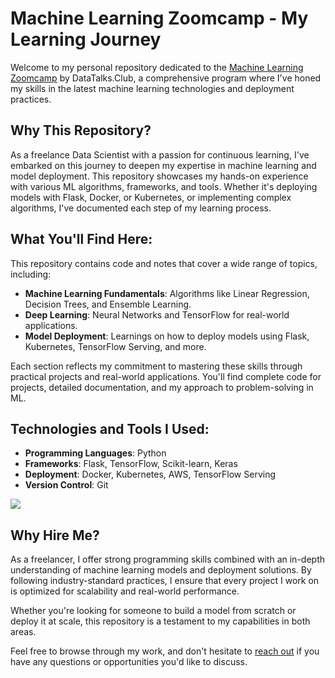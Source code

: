 # Machine Learning Zoomcamp - My Learning Journey

Welcome to my personal repository dedicated to the [Machine Learning Zoomcamp](https://datatalks.club/blog/guide-to-free-online-courses-at-datatalks-club.html) by DataTalks.Club, a comprehensive program where I've honed my skills in the latest machine learning technologies and deployment practices.

## Why This Repository?

As a freelance Data Scientist with a passion for continuous learning, I've embarked on this journey to deepen my expertise in machine learning and model deployment. This repository showcases my hands-on experience with various ML algorithms, frameworks, and tools. Whether it's deploying models with Flask, Docker, or Kubernetes, or implementing complex algorithms, I've documented each step of my learning process.

## What You'll Find Here:

This repository contains code and notes that cover a wide range of topics, including:

- **Machine Learning Fundamentals**: Algorithms like Linear Regression, Decision Trees, and Ensemble Learning.
- **Deep Learning**: Neural Networks and TensorFlow for real-world applications.
- **Model Deployment**: Learnings on how to deploy models using Flask, Kubernetes, TensorFlow Serving, and more.

Each section reflects my commitment to mastering these skills through practical projects and real-world applications. You'll find complete code for projects, detailed documentation, and my approach to problem-solving in ML.

## Technologies and Tools I Used:

- **Programming Languages**: Python
- **Frameworks**: Flask, TensorFlow, Scikit-learn, Keras
- **Deployment**: Docker, Kubernetes, AWS, TensorFlow Serving
- **Version Control**: Git

<img src="https://datatalks.club/images/posts/2024-04-11-guide-to-free-online-courses-at-datatalks-club/image6.png" />

## Why Hire Me?

As a freelancer, I offer strong programming skills combined with an in-depth understanding of machine learning models and deployment solutions. By following industry-standard practices, I ensure that every project I work on is optimized for scalability and real-world performance.

Whether you're looking for someone to build a model from scratch or deploy it at scale, this repository is a testament to my capabilities in both areas.

Feel free to browse through my work, and don't hesitate to [reach out](https://www.linkedin.com/in/chasseur2valeurs/) if you have any questions or opportunities you'd like to discuss.
